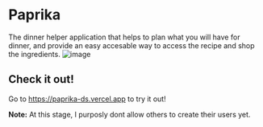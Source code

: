 # Paprika


The dinner helper application that helps to plan what you will have for dinner, and provide an
easy accesable way to access the recipe and shop the ingredients.
![image](https://github.com/dsandoy/paprika/assets/81805034/3bad03b4-1653-4e72-9a98-0d99e6e8f86e)


## Check it out!

Go to https://paprika-ds.vercel.app to try it out!

**Note:**
At this stage, I purposly dont allow others to create their users yet.
